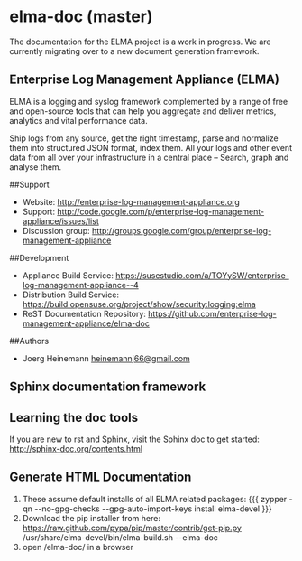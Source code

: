 elma-doc (master)
===============================

The documentation for the ELMA project is a work in progress.
We are currently migrating over to a new document generation framework.

Enterprise Log Management Appliance (ELMA)
------------------------------------------

ELMA is a logging and syslog framework complemented by a range of free and open-source tools that can help you aggregate and deliver metrics, analytics and vital performance data.

Ship logs from any source, get the right timestamp, parse and normalize them into structured JSON format, index them.
All your logs and other event data from all over your infrastructure in a central place – Search, graph and analyse them.

##Support

- Website: http://enterprise-log-management-appliance.org
- Support: http://code.google.com/p/enterprise-log-management-appliance/issues/list
- Discussion group: http://groups.google.com/group/enterprise-log-management-appliance

##Development

- Appliance Build Service: https://susestudio.com/a/TOYySW/enterprise-log-management-appliance--4
- Distribution Build Service: https://build.opensuse.org/project/show/security:logging:elma
- ReST Documentation Repository: https://github.com/enterprise-log-management-appliance/elma-doc

##Authors

- Joerg Heinemann <heinemannj66@gmail.com>

Sphinx documentation framework
------------------------------

## Learning the doc tools

If you are new to rst and Sphinx, visit the Sphinx doc to get started:
http://sphinx-doc.org/contents.html

## Generate HTML Documentation

1. These assume default installs of all ELMA related packages:
{{{
zypper -qn --no-gpg-checks --gpg-auto-import-keys install elma-devel
}}}
2.  Download the pip installer from here: https://raw.github.com/pypa/pip/master/contrib/get-pip.py
    /usr/share/elma-devel/bin/elma-build.sh --elma-doc
3.  open /elma-doc/ in a browser
